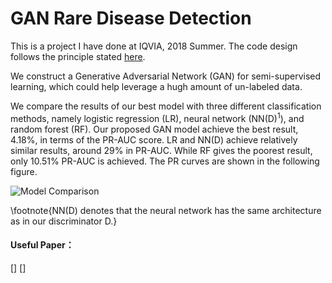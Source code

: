 # GAN Rare Disease Detection
This is a project I have done at IQVIA, 2018 Summer. The code design follows the principle
stated [here](https://github.com/Wenyuan-Vincent-Li/Tensorflow_template).

We construct a Generative Adversarial Network (GAN) for semi-supervised learning, which
could help leverage a hugh amount of un-labeled data.

We compare the results of our best model with three different classification methods, 
namely logistic regression (LR), neural network (NN(D)<sup>1</sup>), and random forest
 (RF). Our proposed GAN model achieve the best result, 4.18\%, in terms of the PR-AUC
  score. LR and NN(D) achieve relatively similar results, around 29\% in PR-AUC. 
  While RF gives the poorest result, only 10.51\% PR-AUC is achieved. The PR curves 
  are shown in the following figure.

![Model Comparison](/Plots/Figure1.png=250x)

\footnote{NN(D) denotes that the neural network has the same architecture as in 
our discriminator D.} 


#### Useful Paper：
[]
[]